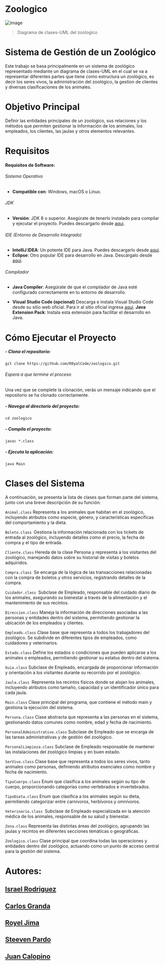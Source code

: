 # Zoologico

![image](https://github.com/user-attachments/assets/baaf0ddc-b2d6-4f7d-a1d5-2242d1b748c1)

> Diagrama de clases-UML del zoologico


# Sistema de Gestión de un Zoológico

Este trabajo se basa principalmente en un sistema de zoológico representado mediante un diagrama de clases-UML en el cual se va a representar diferentes partes que tiene como estructura un zoológico, es decir los seres vivos, la administración del zoológico, la gestion de clientes y diversas clasificaciones de los animales.

# Objetivo Principal

Definir las entidades principales de un zoológico, sus relaciones y los métodos que permiten gestionar la información de los animales, los empleados, los clientes, las jaulas y otros elementos relevantes.

# Requisitos
#### Requisitos de Software:
###### Sistema Operativo
- **Compatible con**: Windows, macOS o Linux.

###### JDK
- **Versión**: JDK 8 o superior. Asegúrate de tenerlo instalado para compilar y ejecutar el proyecto. Puedes descargarlo desde [aqui](https://www.oracle.com/java/technologies/downloads/#java8).

###### IDE (Entorno de Desarrollo Integrado)
- **IntelliJ IDEA**: Un potente IDE para Java. Puedes descargarlo desde [aqui](https://www.jetbrains.com/idea/download/?section=windows).
- **Eclipse**: Otro popular IDE para desarrollo en Java. Descárgalo desde [aqui](https://www.eclipse.org/downloads/packages/installer).

###### Compilador
- **Java Compiler**: Asegúrate de que el compilador de Java esté configurado correctamente en tu entorno de desarrollo.

- **Visual Studio Code (opcional)**
Descarga e instala Visual Studio Code desde su sitio web oficial. Para ir al sitio oficial ingresa [aqui](https://code.visualstudio.com/).
**Java Extension Pack**: Instala esta extensión para facilitar el desarrollo en Java.

# Cómo Ejecutar el Proyecto

##### - Clona el repositorio: 

    git clone https://github.com/R0yalCode/zoologico.git

###### Espera a que termine el proceso
Una vez que se complete la clonación, verás un mensaje indicando que el repositorio se ha clonado correctamente.

##### - Navega al directorio del proyecto:
    cd zoologico

##### - Compila el proyecto:
    javac *.class

##### - Ejecuta la aplicación:
    java Main
  

# Clases del Sistema
A continuación, se presenta la lista de clases que forman parte del sistema, junto con una breve descripción de su función:

`Animal.class` Representa a los animales que habitan en el zoológico, incluyendo atributos como especie, género, y características específicas del comportamiento y la dieta.

`Boleto.class `Gestiona la información relacionada con los tickets de entrada al zoológico, incluyendo detalles como el precio, la fecha de compra y el tipo de entrada.

`Cliente.class` Hereda de la clase Persona y representa a los visitantes del zoológico, manejando datos sobre su historial de visitas y boletos adquiridos.

`Compra.class `Se encarga de la lógica de las transacciones relacionadas con la compra de boletos y otros servicios, registrando detalles de la compra.

`Cuidador.class `Subclase de Empleado, responsable del cuidado diario de los animales, asegurando su bienestar a través de la alimentación y el mantenimiento de sus recintos.

`Direccion.class` Maneja la información de direcciones asociadas a las personas y entidades dentro del sistema, permitiendo gestionar la ubicación de los empleados y clientes.

`Empleado.class` Clase base que representa a todos los trabajadores del zoológico. Se subdivide en diferentes tipos de empleados, como cuidadores y veterinarios.

`Estado.class` Define los estados o condiciones que pueden aplicarse a los animales o empleados, permitiendo gestionar su estatus dentro del sistema.

`Guia.class` Subclase de Empleado, encargada de proporcionar información y orientación a los visitantes durante su recorrido por el zoológico.

`Jaula.class `Representa los recintos físicos donde se alojan los animales, incluyendo atributos como tamaño, capacidad y un identificador único para cada jaula.

`Main.class` Clase principal del programa, que contiene el método main y gestiona la ejecución del sistema.

`Persona.class` Clase abstracta que representa a las personas en el sistema, gestionando datos comunes como nombre, edad y fecha de nacimiento.

`PersonalAdministrativo.class` Subclase de Empleado que se encarga de las tareas administrativas y de gestión del zoológico.

`PersonalLimpieza.class` Subclase de Empleado responsable de mantener las instalaciones del zoológico limpias y en buen estado.

`SerVivo.class` Clase base que representa a todos los seres vivos, tanto animales como personas, definiendo atributos esenciales como nombre y fecha de nacimiento.

`TipoCuerpo.class` Enum que clasifica a los animales según su tipo de cuerpo, proporcionando categorías como vertebrados e invertebrados.

`TipoDieta.class` Enum que clasifica a los animales según su dieta, permitiendo categorizar entre carnívoros, herbívoros y omnívoros.

`Veterinario.class `Subclase de Empleado especializada en la atención médica de los animales, responsable de su salud y bienestar.

`Zona.class` Representa las distintas áreas del zoológico, agrupando las jaulas y recintos en diferentes secciones temáticas o geográficas.

`Zoologico.class` Clase principal que coordina todas las operaciones y entidades dentro del zoológico, actuando como un punto de acceso central para la gestión del sistema.

# Autores: 
## [Israel Rodriguez](https://github.com/IsraelSRodriguezT)
## [Carlos Granda](https://github.com/Carlosjosu)
## [Royel Jima](https://github.com/R0yalCode)
## [Steeven Pardo](https://github.com/Dan1el17)
## [Juan Calopino](https://github.com/JuaaanCalopino)
